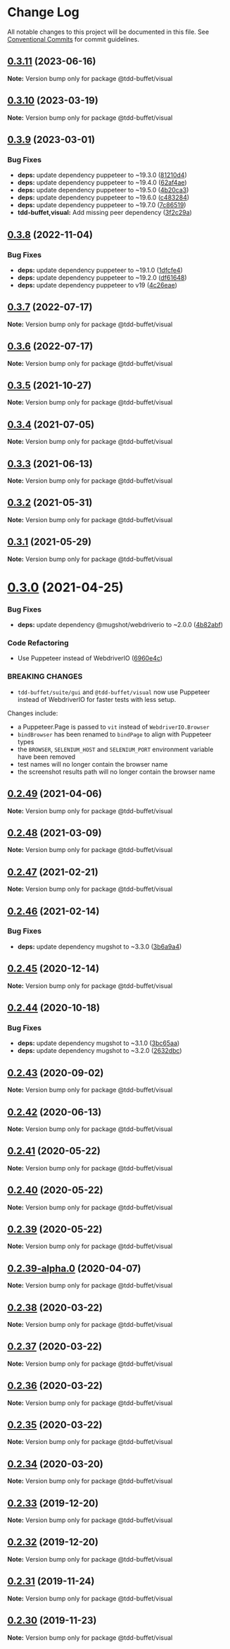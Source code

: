 # Change Log

All notable changes to this project will be documented in this file.
See [Conventional Commits](https://conventionalcommits.org) for commit guidelines.

## [0.3.11](https://github.com/NiGhTTraX/tdd-buffet/compare/@tdd-buffet/visual@0.3.10...@tdd-buffet/visual@0.3.11) (2023-06-16)

**Note:** Version bump only for package @tdd-buffet/visual





## [0.3.10](https://github.com/NiGhTTraX/tdd-buffet/compare/@tdd-buffet/visual@0.3.9...@tdd-buffet/visual@0.3.10) (2023-03-19)

**Note:** Version bump only for package @tdd-buffet/visual





## [0.3.9](https://github.com/NiGhTTraX/tdd-buffet/compare/@tdd-buffet/visual@0.3.8...@tdd-buffet/visual@0.3.9) (2023-03-01)


### Bug Fixes

* **deps:** update dependency puppeteer to ~19.3.0 ([81210d4](https://github.com/NiGhTTraX/tdd-buffet/commit/81210d4fe1615b2d37f286a74f0b921aeee62bec))
* **deps:** update dependency puppeteer to ~19.4.0 ([62af4ae](https://github.com/NiGhTTraX/tdd-buffet/commit/62af4aee517f951049b8ef45199c4bdbb13c59f2))
* **deps:** update dependency puppeteer to ~19.5.0 ([4b20ca3](https://github.com/NiGhTTraX/tdd-buffet/commit/4b20ca34ea708be3fdaf2da300868a4c092acf28))
* **deps:** update dependency puppeteer to ~19.6.0 ([c483284](https://github.com/NiGhTTraX/tdd-buffet/commit/c483284465c2a9362a2ce2e8b6040b7f0f134ea9))
* **deps:** update dependency puppeteer to ~19.7.0 ([7c86519](https://github.com/NiGhTTraX/tdd-buffet/commit/7c865195015cc566749d4871d144ef5417a44580))
* **tdd-buffet,visual:** Add missing peer dependency ([3f2c29a](https://github.com/NiGhTTraX/tdd-buffet/commit/3f2c29a21d101cd013b98014338c7c84420fe9d0))





## [0.3.8](https://github.com/NiGhTTraX/tdd-buffet/compare/@tdd-buffet/visual@0.3.7...@tdd-buffet/visual@0.3.8) (2022-11-04)

### Bug Fixes

- **deps:** update dependency puppeteer to ~19.1.0 ([1dfcfe4](https://github.com/NiGhTTraX/tdd-buffet/commit/1dfcfe429cdf9d2890c4e6caa624d3f530fda073))
- **deps:** update dependency puppeteer to ~19.2.0 ([df61648](https://github.com/NiGhTTraX/tdd-buffet/commit/df616486c3557bf3f98f84bb0e3199c103cd97ca))
- **deps:** update dependency puppeteer to v19 ([4c26eae](https://github.com/NiGhTTraX/tdd-buffet/commit/4c26eae7eee8f439e8f4f6c0c3bb14a68fa29c6a))

## [0.3.7](https://github.com/NiGhTTraX/tdd-buffet/compare/@tdd-buffet/visual@0.3.6...@tdd-buffet/visual@0.3.7) (2022-07-17)

**Note:** Version bump only for package @tdd-buffet/visual

## [0.3.6](https://github.com/NiGhTTraX/tdd-buffet/compare/@tdd-buffet/visual@0.3.5...@tdd-buffet/visual@0.3.6) (2022-07-17)

**Note:** Version bump only for package @tdd-buffet/visual

## [0.3.5](https://github.com/NiGhTTraX/tdd-buffet/compare/@tdd-buffet/visual@0.3.4...@tdd-buffet/visual@0.3.5) (2021-10-27)

**Note:** Version bump only for package @tdd-buffet/visual

## [0.3.4](https://github.com/NiGhTTraX/tdd-buffet/compare/@tdd-buffet/visual@0.3.3...@tdd-buffet/visual@0.3.4) (2021-07-05)

**Note:** Version bump only for package @tdd-buffet/visual

## [0.3.3](https://github.com/NiGhTTraX/tdd-buffet/compare/@tdd-buffet/visual@0.3.2...@tdd-buffet/visual@0.3.3) (2021-06-13)

**Note:** Version bump only for package @tdd-buffet/visual

## [0.3.2](https://github.com/NiGhTTraX/tdd-buffet/compare/@tdd-buffet/visual@0.3.1...@tdd-buffet/visual@0.3.2) (2021-05-31)

**Note:** Version bump only for package @tdd-buffet/visual

## [0.3.1](https://github.com/NiGhTTraX/tdd-buffet/compare/@tdd-buffet/visual@0.3.0...@tdd-buffet/visual@0.3.1) (2021-05-29)

**Note:** Version bump only for package @tdd-buffet/visual

# [0.3.0](https://github.com/NiGhTTraX/tdd-buffet/compare/@tdd-buffet/visual@0.2.49...@tdd-buffet/visual@0.3.0) (2021-04-25)

### Bug Fixes

- **deps:** update dependency @mugshot/webdriverio to ~2.0.0 ([4b82abf](https://github.com/NiGhTTraX/tdd-buffet/commit/4b82abf3ba0f431814b14ab4a79199bcafcc54cd))

### Code Refactoring

- Use Puppeteer instead of WebdriverIO ([6960e4c](https://github.com/NiGhTTraX/tdd-buffet/commit/6960e4c75bf30e49ca5be8754fb4abdd24696abe))

### BREAKING CHANGES

- `tdd-buffet/suite/gui` and `@tdd-buffet/visual` now use
  Puppeteer instead of WebdriverIO for faster tests with less setup.

Changes include:

- a Puppeteer.Page is passed to `vit` instead of `WebdriverIO.Browser`
- `bindBrowser` has been renamed to `bindPage` to align with Puppeteer types
- the `BROWSER`, `SELENIUM_HOST` and `SELENIUM_PORT` environment variable have
  been removed
- test names will no longer contain the browser name
- the screenshot results path will no longer contain the browser name

## [0.2.49](https://github.com/NiGhTTraX/tdd-buffet/compare/@tdd-buffet/visual@0.2.48...@tdd-buffet/visual@0.2.49) (2021-04-06)

**Note:** Version bump only for package @tdd-buffet/visual

## [0.2.48](https://github.com/NiGhTTraX/tdd-buffet/compare/@tdd-buffet/visual@0.2.47...@tdd-buffet/visual@0.2.48) (2021-03-09)

**Note:** Version bump only for package @tdd-buffet/visual

## [0.2.47](https://github.com/NiGhTTraX/tdd-buffet/compare/@tdd-buffet/visual@0.2.46...@tdd-buffet/visual@0.2.47) (2021-02-21)

**Note:** Version bump only for package @tdd-buffet/visual

## [0.2.46](https://github.com/NiGhTTraX/tdd-buffet/compare/@tdd-buffet/visual@0.2.45...@tdd-buffet/visual@0.2.46) (2021-02-14)

### Bug Fixes

- **deps:** update dependency mugshot to ~3.3.0 ([3b6a9a4](https://github.com/NiGhTTraX/tdd-buffet/commit/3b6a9a4))

## [0.2.45](https://github.com/NiGhTTraX/tdd-buffet/compare/@tdd-buffet/visual@0.2.44...@tdd-buffet/visual@0.2.45) (2020-12-14)

**Note:** Version bump only for package @tdd-buffet/visual

## [0.2.44](https://github.com/NiGhTTraX/tdd-buffet/compare/@tdd-buffet/visual@0.2.43...@tdd-buffet/visual@0.2.44) (2020-10-18)

### Bug Fixes

- **deps:** update dependency mugshot to ~3.1.0 ([3bc65aa](https://github.com/NiGhTTraX/tdd-buffet/commit/3bc65aa))
- **deps:** update dependency mugshot to ~3.2.0 ([2632dbc](https://github.com/NiGhTTraX/tdd-buffet/commit/2632dbc))

## [0.2.43](https://github.com/NiGhTTraX/tdd-buffet/compare/@tdd-buffet/visual@0.2.42...@tdd-buffet/visual@0.2.43) (2020-09-02)

**Note:** Version bump only for package @tdd-buffet/visual

## [0.2.42](https://github.com/NiGhTTraX/tdd-buffet/compare/@tdd-buffet/visual@0.2.41...@tdd-buffet/visual@0.2.42) (2020-06-13)

**Note:** Version bump only for package @tdd-buffet/visual

## [0.2.41](https://github.com/NiGhTTraX/tdd-buffet/compare/@tdd-buffet/visual@0.2.40...@tdd-buffet/visual@0.2.41) (2020-05-22)

**Note:** Version bump only for package @tdd-buffet/visual

## [0.2.40](https://github.com/NiGhTTraX/tdd-buffet/compare/@tdd-buffet/visual@0.2.39...@tdd-buffet/visual@0.2.40) (2020-05-22)

**Note:** Version bump only for package @tdd-buffet/visual

## [0.2.39](https://github.com/NiGhTTraX/tdd-buffet/compare/@tdd-buffet/visual@0.2.39-alpha.0...@tdd-buffet/visual@0.2.39) (2020-05-22)

**Note:** Version bump only for package @tdd-buffet/visual

## [0.2.39-alpha.0](https://github.com/NiGhTTraX/tdd-buffet/compare/@tdd-buffet/visual@0.2.38...@tdd-buffet/visual@0.2.39-alpha.0) (2020-04-07)

**Note:** Version bump only for package @tdd-buffet/visual

## [0.2.38](https://github.com/NiGhTTraX/tdd-buffet/compare/@tdd-buffet/visual@0.2.37...@tdd-buffet/visual@0.2.38) (2020-03-22)

**Note:** Version bump only for package @tdd-buffet/visual

## [0.2.37](https://github.com/NiGhTTraX/tdd-buffet/compare/@tdd-buffet/visual@0.2.36...@tdd-buffet/visual@0.2.37) (2020-03-22)

**Note:** Version bump only for package @tdd-buffet/visual

## [0.2.36](https://github.com/NiGhTTraX/tdd-buffet/compare/@tdd-buffet/visual@0.2.35...@tdd-buffet/visual@0.2.36) (2020-03-22)

**Note:** Version bump only for package @tdd-buffet/visual

## [0.2.35](https://github.com/NiGhTTraX/tdd-buffet/compare/@tdd-buffet/visual@0.2.34...@tdd-buffet/visual@0.2.35) (2020-03-22)

**Note:** Version bump only for package @tdd-buffet/visual

## [0.2.34](https://github.com/NiGhTTraX/tdd-buffet/compare/@tdd-buffet/visual@0.2.33...@tdd-buffet/visual@0.2.34) (2020-03-20)

**Note:** Version bump only for package @tdd-buffet/visual

## [0.2.33](https://github.com/NiGhTTraX/tdd-buffet/compare/@tdd-buffet/visual@0.2.32...@tdd-buffet/visual@0.2.33) (2019-12-20)

**Note:** Version bump only for package @tdd-buffet/visual

## [0.2.32](https://github.com/NiGhTTraX/tdd-buffet/compare/@tdd-buffet/visual@0.2.31...@tdd-buffet/visual@0.2.32) (2019-12-20)

**Note:** Version bump only for package @tdd-buffet/visual

## [0.2.31](https://github.com/NiGhTTraX/tdd-buffet/compare/@tdd-buffet/visual@0.2.30...@tdd-buffet/visual@0.2.31) (2019-11-24)

**Note:** Version bump only for package @tdd-buffet/visual

## [0.2.30](https://github.com/NiGhTTraX/tdd-buffet/compare/@tdd-buffet/visual@0.2.29...@tdd-buffet/visual@0.2.30) (2019-11-23)

**Note:** Version bump only for package @tdd-buffet/visual
